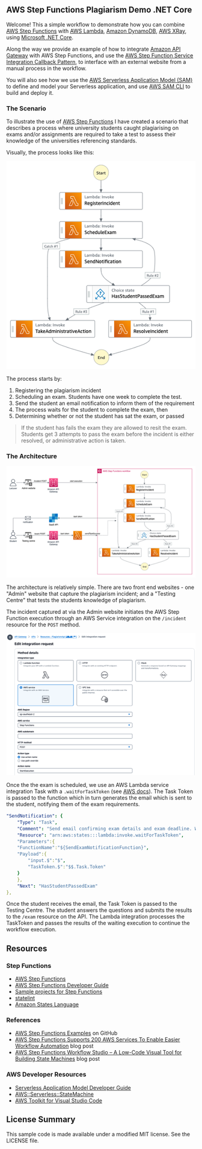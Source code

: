 ## AWS Step Functions Plagiarism Demo .NET Core

Welcome! This a simple workflow to demonstrate how you can combine [AWS Step Functions](https://aws.amazon.com/step-functions/) with [AWS Lambda](https://aws.amazon.com/lambda/), [Amazon DynamoDB](https://aws.amazon.com/dynamodb/), [AWS XRay](https://aws.amazon.com/xray/), using [Microsoft .NET Core](https://dotnet.microsoft.com/).

Along the way we provide an example of how to integrate [Amazon API Gateway](https://aws.amazon.com/apigateway/) with AWS Step Functions, and use the [AWS Step Function Service Integration Callback Pattern](https://docs.aws.amazon.com/step-functions/latest/dg/connect-to-resource.html), to interface with an external website from a manual process in the workflow.

You will also see how we use the [AWS Serverless Application Model (SAM)](https://github.com/awslabs/serverless-application-model) to define and model your Serverless application, and use [AWS SAM CLI](https://github.com/awslabs/aws-sam-cli) to build and deploy it.

### The Scenario

To illustrate the use of [AWS Step Functions](https://aws.amazon.com/step-functions/) I have created a scenario that describes a process where university students caught plagiarising on exams and/or assignments are required to take a test to assess their knowledge of the universities referencing standards.

Visually, the process looks like this:

![Developing With Step Functions](media/step.png "Developing With Step Functions")

The process starts by:

1. Registering the plagiarism incident
1. Scheduling an exam. Students have one week to complete the test.
1. Send the student an email notification to inform them of the requirement
1. The process waits for the student to complete the exam, then
1. Determining whether or not the student has sat the exam, or passed

> If the student has fails the exam they are allowed to resit the exam. Students get 3 attempts to pass the exam before the incident is either resolved, or administrative action is taken.

### The Architecture

![Developing With Step Functions Architecture](media/arch-new.png "Developing With Step Functions Architecture")

The architecture is relatively simple. There are two front end websites - one "Admin" website that capture the plagiarism incident; and a "Testing Centre" that tests the students knowledge of plagiarism.

The incident captured at via the Admin website initiates the AWS Step Function execution through an AWS Service integration on the `/incident` resource for the `POST` method.

![Integration Request](media/api-step.png "Integration Request")

Once the the exam is scheduled, we use an AWS Lambda service integration Task with a `.waitForTaskToken` (see [AWS docs](https://docs.aws.amazon.com/step-functions/latest/dg/connect-to-resource.html#connect-wait-token)). The Task Token is passed to the function which in turn generates the email  which is sent to the student, notifying them of the exam requirements.

``` yaml
"SendNotification": {
    "Type": "Task",
    "Comment": "Send email confirming exam details and exam deadline. Wait for callback.",
    "Resource": "arn:aws:states:::lambda:invoke.waitForTaskToken",
    "Parameters":{
    "FunctionName":"${SendExamNotificationFunction}",
    "Payload":{
        "input.$":"$",
        "TaskToken.$":"$$.Task.Token"
    }
    },
    "Next": "HasStudentPassedExam"
},
```

Once the student receives the email, the Task Token is passed to the Testing Centre. The student answers the questions and submits the results to the `/exam` resource on the API. The Lambda integration processes the TaskToken and passes the results of the waiting execution to continue the workflow execution.

## Resources

### Step Functions

* [AWS Step Functions](https://aws.amazon.com/step-functions/)
* [AWS Step Functions Developer Guide](https://docs.aws.amazon.com/step-functions/latest/dg/welcome.html)
* [Sample projects for Step Functions](https://docs.aws.amazon.com/step-functions/latest/dg/create-sample-projects.html)
* [statelint](https://github.com/awslabs/statelint)
* [Amazon States Language](https://states-language.net/spec.html)

### References

* [AWS Step Functions Examples](https://github.com/aws-samples/aws-stepfunctions-examples) on GitHub
* [AWS Step Functions Supports 200 AWS Services To Enable Easier Workflow Automation](https://aws.amazon.com/blogs/aws/now-aws-step-functions-supports-200-aws-services-to-enable-easier-workflow-automation/) blog post
* [AWS Step Functions Workflow Studio – A Low-Code Visual Tool for Building State Machines](https://aws.amazon.com/blogs/aws/new-aws-step-functions-workflow-studio-a-low-code-visual-tool-for-building-state-machines/) blog post

### AWS Developer Resources

* [Serverless Application Model Developer Guide](https://docs.aws.amazon.com/serverless-application-model/latest/developerguide/what-is-sam.html)
* [AWS::Serverless::StateMachine](https://docs.aws.amazon.com/serverless-application-model/latest/developerguide/sam-resource-statemachine.html)
* [AWS Toolkit for Visual Studio Code](https://aws.amazon.com/visualstudiocode/)

## License Summary

This sample code is made available under a modified MIT license. See the LICENSE file.
